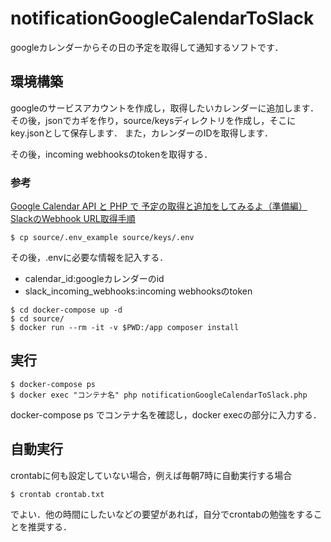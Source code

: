 # notificationGoogleCalendarToSlack

googleカレンダーからその日の予定を取得して通知するソフトです．

## 環境構築

googleのサービスアカウントを作成し，取得したいカレンダーに追加します．
その後，jsonでカギを作り，source/keysディレクトリを作成し，そこにkey.jsonとして保存します．
また，カレンダーのIDを取得します．

その後，incoming webhooksのtokenを取得する．
### 参考

[Google Calendar API と PHP で 予定の取得と追加をしてみるよ（準備編）](https://liginc.co.jp/472637)
[SlackのWebhook URL取得手順](https://qiita.com/vmmhypervisor/items/18c99624a84df8b31008)

```
$ cp source/.env_example source/keys/.env
```
その後，.envに必要な情報を記入する．

- calendar\_id:googleカレンダーのid
- slack\_incoming\_webhooks:incoming webhooksのtoken

```
$ cd docker-compose up -d
$ cd source/
$ docker run --rm -it -v $PWD:/app composer install

```


## 実行

```
$ docker-compose ps
$ docker exec "コンテナ名" php notificationGoogleCalendarToSlack.php
```

docker-compose ps でコンテナ名を確認し，docker execの部分に入力する．
## 自動実行
crontabに何も設定していない場合，例えば毎朝7時に自動実行する場合

```
$ crontab crontab.txt

```

でよい．他の時間にしたいなどの要望があれば，自分でcrontabの勉強をすることを推奨する．
